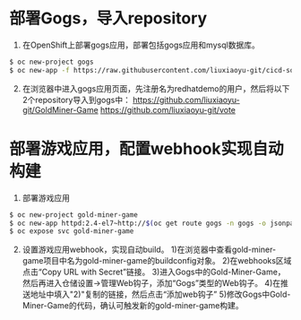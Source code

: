 # 部署Gogs，导入repository

 1. 在OpenShift上部署gogs应用，部署包括gogs应用和mysql数据库。
```bash
$ oc new-project gogs
$ oc new-app -f https://raw.githubusercontent.com/liuxiaoyu-git/cicd-software-templates/master/gogs-persistent-template.yaml
```
 2. 在浏览器中进入gogs应用页面，先注册名为redhatdemo的用户，然后将以下2个repository导入到gogs中：
https://github.com/liuxiaoyu-git/GoldMiner-Game
https://github.com/liuxiaoyu-git/vote

# 部署游戏应用，配置webhook实现自动构建
 1. 部署游戏应用
```bash
$ oc new-project gold-miner-game
$ oc new-app httpd:2.4-el7~http://$(oc get route gogs -n gogs -o jsonpath='{.spec.host}')/redhatdemo/Gold-Miner-Game
$ oc expose svc gold-miner-game
```
 2. 设置游戏应用webhook，实现自动build。
1)在浏览器中查看gold-miner-game项目中名为gold-miner-game的buildconfig对象。
2)在webhooks区域点击“Copy URL with Secret”链接。
3)进入Gogs中的Gold-Miner-Game，然后再进入仓储设置->管理Web钩子，添加“Gogs”类型的Web钩子。
4)在推送地址中填入"2)"复制的链接，然后点击“添加web钩子”
5)修改Gogs中Gold-Miner-Game的代码，确认可触发新的gold-miner-game构建。
